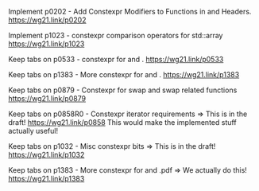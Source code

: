 
Implement p0202 - Add Constexpr Modifiers to Functions in <algorithm> and <utility> Headers.
https://wg21.link/p0202

Implement p1023 - constexpr comparison operators for std::array
https://wg21.link/p1023


Keep tabs on p0533 - constexpr for <cmath> and <cstdlib>.
https://wg21.link/p0533

Keep tabs on p1383 - More constexpr for <cmath> and <complex>.
https://wg21.link/p1383

Keep tabs on p0879 - Constexpr for swap and swap related functions
https://wg21.link/p0879

Keep tabs on p0858R0 - Constexpr iterator requirements => This is in the draft!
https://wg21.link/p0858
This would make the implemented stuff actually useful!

Keep tabs on p1032 - Misc constexpr bits => This is in the draft!
https://wg21.link/p1032

Keep tabs on p1383 - More constexpr for <cmath> and <complex>.pdf => We actually do this!
https://wg21.link/p1383
